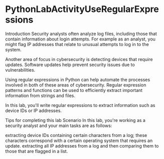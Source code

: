 # PythonLabActivityUseRegularExpressions

Introduction
Security analysts often analyze log files, including those that contain information about login attempts. For example as an analyst, you might flag IP addresses that relate to unusual attempts to log in to the system.

Another area of focus in cybersecurity is detecting devices that require updates. Software updates help prevent security issues due to vulnerabilities.

Using regular expressions in Python can help automate the processes involved in both of these areas of cybersecurity. Regular expression patterns and functions can be used to efficiently extract important information from strings and files.

In this lab, you'll write regular expressions to extract information such as device IDs or IP addresses.

Tips for completing this lab
Scenario
In this lab, you're working as a security analyst and your main tasks are as follows:

extracting device IDs containing certain characters from a log; these characters correspond with a certain operating system that requires an update.
extracting all IP addresses from a log and then comparing them to those that are flagged in a list.
